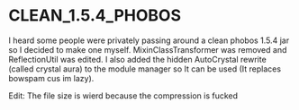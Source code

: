 # CLEAN_1.5.4_PHOBOS
I heard some people were privately passing around a clean phobos 1.5.4 jar so I decided to make one myself. MixinClassTransformer was removed and ReflectionUtil was edited. I also added the hidden AutoCrystal rewrite (called crystal aura) to the module manager so It can be used (It replaces bowspam cus im lazy).


Edit: The file size is wierd because the compression is fucked
